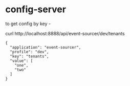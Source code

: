 # config-server


to get config by key -
 
curl http://localhost:8888/api/event-sourcer/dev/tenants

```
{
  "application": "event-sourcer",
  "profile": "dev",
  "key": "tenants",
  "value": [
    "one",
    "two"
  ]
}

```